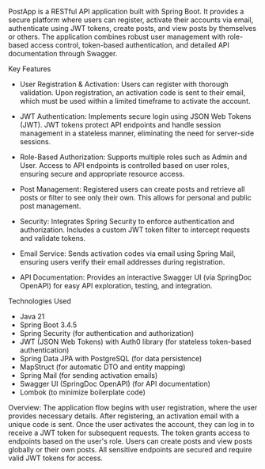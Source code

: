 PostApp is a RESTful API application built with Spring Boot. It provides a secure platform where users can register, activate their accounts via email, authenticate using JWT tokens, create posts, and view posts by themselves or others. The application combines robust user management with role-based access control, token-based authentication, and detailed API documentation through Swagger.

Key Features
- User Registration & Activation:
Users can register with thorough validation. Upon registration, an activation code is sent to their email, which must be used within a limited timeframe to activate the account.

- JWT Authentication:
Implements secure login using JSON Web Tokens (JWT). JWT tokens protect API endpoints and handle session management in a stateless manner, eliminating the need for server-side sessions.

- Role-Based Authorization:
Supports multiple roles such as Admin and User. Access to API endpoints is controlled based on user roles, ensuring secure and appropriate resource access.

- Post Management:
Registered users can create posts and retrieve all posts or filter to see only their own. This allows for personal and public post management.

- Security:
Integrates Spring Security to enforce authentication and authorization. Includes a custom JWT token filter to intercept requests and validate tokens.

- Email Service:
Sends activation codes via email using Spring Mail, ensuring users verify their email addresses during registration.

- API Documentation:
Provides an interactive Swagger UI (via SpringDoc OpenAPI) for easy API exploration, testing, and integration.

Technologies Used
- Java 21
- Spring Boot 3.4.5
- Spring Security (for authentication and authorization)
- JWT (JSON Web Tokens) with Auth0 library (for stateless token-based authentication)
- Spring Data JPA with PostgreSQL (for data persistence)
- MapStruct (for automatic DTO and entity mapping)
- Spring Mail (for sending activation emails)
- Swagger UI (SpringDoc OpenAPI) (for API documentation)
- Lombok (to minimize boilerplate code)

Overview:
The application flow begins with user registration, where the user provides necessary details. After registering, an activation email with a unique code is sent. Once the user activates the account, they can log in to receive a JWT token for subsequent requests. The token grants access to endpoints based on the user's role.
Users can create posts and view posts globally or their own posts. All sensitive endpoints are secured and require valid JWT tokens for access.


